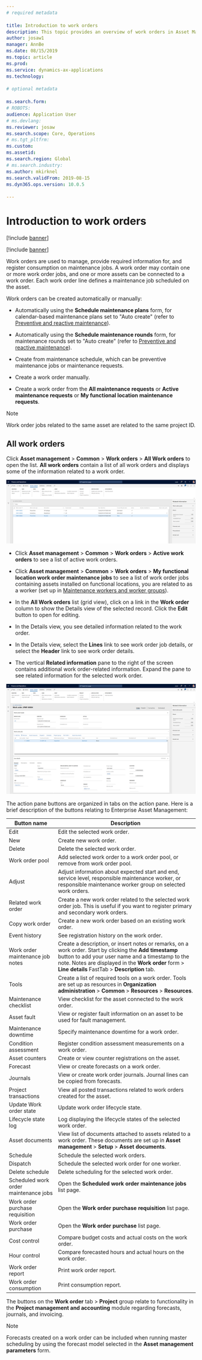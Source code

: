 ```yaml
---
# required metadata

title: Introduction to work orders
description: This topic provides an overview of work orders in Asset Management.
author: josaw1
manager: AnnBe
ms.date: 08/15/2019
ms.topic: article
ms.prod: 
ms.service: dynamics-ax-applications
ms.technology: 

# optional metadata

ms.search.form: 
# ROBOTS: 
audience: Application User
# ms.devlang: 
ms.reviewer: josaw
ms.search.scope: Core, Operations
# ms.tgt_pltfrm: 
ms.custom: 
ms.assetid: 
ms.search.region: Global
# ms.search.industry: 
ms.author: mkirknel
ms.search.validFrom: 2019-08-15
ms.dyn365.ops.version: 10.0.5

---
```


# Introduction to work orders

[!include [banner](../../includes/banner.md)]

[!include [banner](../../includes/preview-banner.md)]

Work orders are used to manage, provide required information for, and register consumption on maintenance jobs. A work order may contain one or more work order jobs, and one or more assets can be connected to a work order. Each work order line defines a maintenance job scheduled on the asset.

Work orders can be created automatically or manually:

- Automatically using the **Schedule maintenance plans** form, for calendar-based maintenance plans set to "Auto create" (refer to [Preventive and reactive maintenance](../preventive-and-reactive-maintenance/preventive-maintenance-overview.md)).  

- Automatically using the **Schedule maintenance rounds** form, for maintenance rounds set to "Auto create" (refer to [Preventive and reactive maintenance](../preventive-and-reactive-maintenance/preventive-maintenance-overview.md)).  

- Create from maintenance schedule, which can be preventive maintenance jobs or maintenance requests.  

- Create a work order manually.  

- Create a work order from the **All maintenance requests** or **Active maintenance requests** or **My functional location maintenance requests**.

>[!NOTE]
>Work order jobs related to the same asset are related to the same project ID.

## All work orders

Click **Asset management** > **Common** > **Work orders** > **All Work orders** to open the list. **All work orders** contain a list of all work orders and displays some of the information related to a work order.

![Figure 1](media/01-work-orders.png)

- Click **Asset management** > **Common** > **Work orders** > **Active work orders** to see a list of active work orders.

- Click **Asset management** > **Common** > **Work orders** > **My functional location work order maintenance jobs** to see a list of work order jobs containing assets installed on functional locations, you are related to as a worker (set up in [Maintenance workers and worker groups](../setup-for-objects/workers-and-worker-groups.md)).

- In the **All Work orders** list (grid view), click on a link in the **Work order** column to show the Details view of the selected record. Click the **Edit** button to open for editing.  

- In the Details view, you see detailed information related to the work order.  

- In the Details view, select the **Lines** link to see work order job details, or select the **Header** link to see work order details.  

- The vertical **Related information** pane to the right of the screen contains additional work order-related information. Expand the pane to see related information for the selected work order.  


![Figure 2](media/02-work-orders.png)


The action pane buttons are organized in tabs on the action pane. Here is a brief description of the buttons relating to Enterprise Asset Management:



| Button name                     | Description                                                                                                                                                                                                                                                             |
|---------------------------------|-------------------------------------------------------------------------------------------------------------------------------------------------------------------------------------------------------------------------------------------------------------------------|
| Edit                            | Edit the selected work order.                                                                                                                                                                                                                                           |
| New                             | Create new work order.                                                                                                                                                                                                                                                  |
| Delete                          | Delete the selected work order.                                                                                                                                                                                                                                         |
| Work order pool                 | Add selected work order to a work order pool, or remove from work order pool.                                                                                                                                                                                           |
| Adjust                          | Adjust information about expected start and end, service level, responsible maintenance worker, or responsible maintenance worker group on selected work orders.                                                                                                                                     |
| Related work order              | Create a new work order related to the selected work order job. This is useful if you want to register primary and secondary work orders.                                                                                                                              |
| Copy work order                 | Create a new work order based on an existing work order.                                                                                                                                                                                                                |
| Event history                   | See registration history on the work order.                                                                                                                                                                                                                |
| Work order maintenance job notes                           | Create a description, or insert notes or remarks, on a work order. Start by clicking the **Add timestamp** button to add your user name and a timestamp to the note. Notes are displayed in the **Work order** form > **Line details** FastTab > **Description** tab. |
| Tools                           | Create a list of required tools on a work order. Tools are set up as resources in **Organization administration** > **Common** > **Resources** > **Resources**.                                                                                                      |
| Maintenance checklist           | View checklist for the asset connected to the work order.                                                                                                                                                                                                              |
| Asset fault                     | View or register fault information on an asset to be used for fault management.                                                                                                                                                                                        |
| Maintenance downtime            | Specify maintenance downtime for a work order.                                                                                                                                                                                                                               |
| Condition assessment            | Register condition assessment measurements on a work order.                                                                                                                                                                                                             |
| Asset counters                 | Create or view counter registrations on the asset.                                                                                                                                                                                                                     |
| Forecast                        | View or create forecasts on a work order.                                                                                                                                                                                                                               |
| Journals                        | View or create work order journals. Journal lines can be copied from forecasts.                                                                                                                                                                                         |
| Project transactions            | View all posted transactions related to work orders created for the asset.                                                                                                                                                                                             |
| Update Work order state                | Update work order lifecycle state.                                                                                                                                                                                                                                                |
| Lifecycle state log                       | Log displaying the lifecycle states of the selected work order.                                                                                                                                                                                                                   |
| Asset documents                | View list of documents attached to assets related to a work order. These documents are set up in **Asset management** > **Setup** > **Asset documents**.                                                                                                 |
| Schedule                        | Schedule the selected work orders.                                                                                                                                                                                                                                      |
| Dispatch            | Schedule the selected work order for one worker.                                                                                                                                                                                                                        |
| Delete schedule                 | Delete scheduling for the selected work order.                                                                                                                                                                                                                          |
| Scheduled work order maintenance jobs             | Open the **Scheduled work order maintenance jobs** list page.                                                                                                                                                                                                                             |
| Work order purchase requisition | Open the **Work order purchase requisition** list page.                                                                                                                                                                                                                 |
| Work order purchase             | Open the **Work order purchase** list page.                                                                                                                                                                                                                             |
| Cost control                    | Compare budget costs and actual costs on the work order.                                                                                                                                                                                                                |
| Hour control                    | Compare forecasted hours and actual hours on the work order.                                                                                                                                                                                                                |
| Work order report               | Print work order report.                                                                                                                                                                                                                                                |
| Work order consumption          | Print consumption report.                                                                                                                                                                                                                                               |


The buttons on the **Work order** tab > **Project** group relate to functionality in the **Project management and accounting** module regarding forecasts, journals, and invoicing.

>[!NOTE]
>Forecasts created on a work order can be included when running master scheduling by using the forecast model selected in the **Asset management parameters** form.

